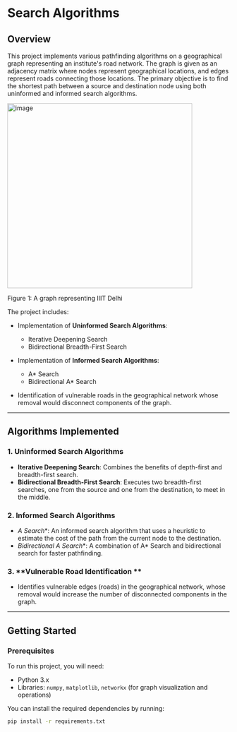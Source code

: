 # Search Algorithms

## Overview

This project implements various pathfinding algorithms on a geographical graph representing an institute's road network. The graph is given as an adjacency matrix where nodes represent geographical locations, and edges represent roads connecting those locations. The primary objective is to find the shortest path between a source and destination node using both uninformed and informed search algorithms.

<img width="419" alt="image" src="https://github.com/user-attachments/assets/f4945177-7a91-426b-8fa8-4ba1f362bf35" />    

Figure 1: A graph representing IIIT Delhi   


The project includes:

- Implementation of **Uninformed Search Algorithms**:
  - Iterative Deepening Search
  - Bidirectional Breadth-First Search

- Implementation of **Informed Search Algorithms**:
  - A* Search
  - Bidirectional A* Search


- Identification of vulnerable roads in the geographical network whose removal would disconnect components of the graph.

---

## Algorithms Implemented

### 1. **Uninformed Search Algorithms**
   - **Iterative Deepening Search**: Combines the benefits of depth-first and breadth-first search.
   - **Bidirectional Breadth-First Search**: Executes two breadth-first searches, one from the source and one from the destination, to meet in the middle.

### 2. **Informed Search Algorithms**
   - **A* Search**: An informed search algorithm that uses a heuristic to estimate the cost of the path from the current node to the destination.
   - **Bidirectional A* Search**: A combination of A* Search and bidirectional search for faster pathfinding.

### 3. **Vulnerable Road Identification **
   - Identifies vulnerable edges (roads) in the geographical network, whose removal would increase the number of disconnected components in the graph.

---

## Getting Started

### Prerequisites

To run this project, you will need:
- Python 3.x
- Libraries: `numpy`, `matplotlib`, `networkx` (for graph visualization and operations)

You can install the required dependencies by running:

```bash
pip install -r requirements.txt
